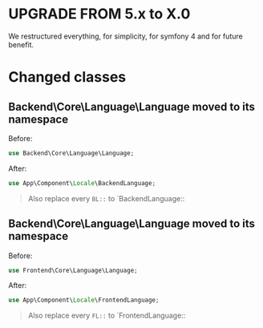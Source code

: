 UPGRADE FROM 5.x to X.0
=======================

We restructured everything, for simplicity, for symfony 4 and for future benefit.

# Changed classes

## Backend\Core\Language\Language moved to its namespace

Before:

```php
use Backend\Core\Language\Language;
```

After:

```php
use App\Component\Locale\BackendLanguage;
```
> Also replace every `BL::` to `BackendLanguage::

## Backend\Core\Language\Language moved to its namespace

Before:

```php
use Frontend\Core\Language\Language;
```

After:

```php
use App\Component\Locale\FrontendLanguage;
```
> Also replace every `FL::` to `FrontendLanguage::
